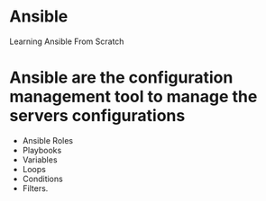 # Ansible
Learning Ansible From Scratch

# Ansible are the configuration management tool to manage the servers configurations
- Ansible Roles
- Playbooks
- Variables
- Loops
- Conditions
- Filters.